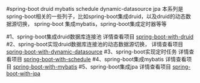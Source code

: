 #spring-boot druid mybatis schedule dynamic-datasource jpa
    本系列是spring-boot相关的一些列子，比如spring-boot集成druid，以及druid的动态数据源切换，
    spring-boot 集成mybatis，spring-boot集成定时器等等

#1、spring-boot集成druid数据库连接池
详情查看项目 [spring-boot-with-druid](spring-boot-with-druid/)
#2、spring-boot实现druid数据库连接池的动态数据源切换，
详情查看项目 [spring-boot-with-dynamic-datasource](spring-boot-with-dynamic-datasource/)
#3、spring-boot实现定时任务
详情查看项目 [spring-boot-with-schedule](spring-boot-with-schedule/)
#4、spring-boot集成mybatis
详情查看项目 [spring-boot-with-mybatis](spring-boot-with-mybatis/)
#5、spring-boot集成jpa
详情查看项目 [spring-boot-with-jpa](spring-boot-with-jpa/)